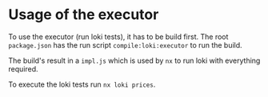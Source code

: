 # Usage of the executor

To use the executor (run loki tests), it has to be build first.
The root `package.json` has the run script `compile:loki:executor`
to run the build.

The build's result in a `impl.js` which is used by `nx` to run
loki with everything required.

To execute the loki tests run `nx loki prices`.
